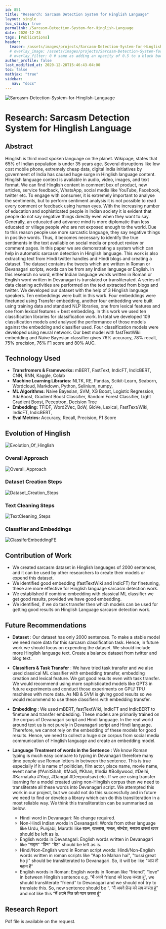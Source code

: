 ```yaml
---
id: 851    
title: "Research: Sarcasm Detection System for Hinglish Language"
layout: single
toc_sticky: true
permalink: /Sarcasm-Detection-System-for-Hinglish-Language
date: 2020-12-28
tags: [Publications]
header:
  teaser: /assets/images/projects/Sarcasm-Detection-System-for-Hinglish-Language.jpg
  # overlay_image: /assets/images/projects/Sarcasm-Detection-System-for-Hinglish-Language.jpg
  # overlay_filter: 0 # same as adding an opacity of 0.5 to a black background
author_profile: false
last_modified_at: 2020-12-28T15:46:43-04:00
toc: false
mathjax: "true"
sidebar:
   nav: "docs"
---
```


![Sarcasm-Detection-System-for-Hinglish-Language](/assets/images/projects/Sarcasm-Detection-System-for-Hinglish-Language.jpg)

# Research: Sarcasm Detection System for Hinglish Language

## Abstract 
Hinglish is third most spoken language on the planet. Wikipage, states that 65% of Indian population is under 35 years age. Several disruptions like low cost mobile phone, extremely cheap data, digital India initiatives by government of India has caused huge surge in Hinglish language content. Hinglish language context is available in audio, video, images, and text format. We can find Hinglish content in comment box of product, new articles, service feedback, WhatsApp, social media like YouTube, Facebook, twitter etc. To engage with consumer, it is extremely important to analyse the sentiments, but to perform sentiment analysis it is not possible to read every comment or feedback using human eyes. With the increasing number of education and sophisticated people in Indian society it is evident that people do not say negative things directly even when they want to say. Generally, an educated and advance mind is more diplomatic than less educated or village people who are not exposed enough to the world. Due to this reason people use more sarcastic language, they say negative things in positive words. Thus, it becomes necessary to identify the true sentiments in the text available on social media or product review or comment pages. In this paper we are demonstrating a system which can help in automatic sarcasm detection in Hinglish language. This work is also extracting text from Hindi twitter handles and Hindi blogs and creating a dataset. The dataset contains the tweets which are written in Roman or Devanagari scripts, words can be from any Indian language or English. In this research no word, either Indian language words written in Roman or English word written in Devanagari is translated or transliterated. A series of data cleaning activities are performed on the text extracted from blogs and twitter. We developed our dataset with the help of 3 Hinglish language speakers. Ten embeddings were built in this work. Four embeddings were finetuned using Transfer embedding, another four embedding were built using training data and standard NLP libraries, one from lexical features and one from lexical features + best embedding. In this work we used ten classification libraries for classification work. In total we developed 109 classification models and analysed the performance of those models against the embedding and classifier used. Four classification models were developed using neural network. Our best model with fastTextWiki embedding and Naïve Bayesian classifier gives 76% accuracy, 78% recall, 75% precision, 76% F1 score and 80% AUC.	

## Technology Used

- **Transfromers & Frameworks:** mBERT, FastText, IndicFT, IndicBERT, CNN, RNN, Kaggle, Colab
- **Machine Learning Libraries:** NLTK, RE, Pandas, Scikit-Learn, Seaborn, Wordcloud, Markdown, Python,  Selinium, numpy,  
- **ML Algorithms:** Naive Bayesian, SVM, XG Boost, Logistic Regression, AdaBoost, Gradient Boost Classifier, Random Forest Classifier, Light Gradient Boost, Peceptron, Decision Tree
- **Embedding:** TFIDF, Word2Vec, BoW, GloVe, Lexical, FastText/Wiki, IndicFT, IndicBERT, 
 - **Eval Metrics:** Accuracy, Recall, Precision, F1 Score

## Evolution of Hinglish
![Evolution_Of_Hinglish](/assets/images/projects/sdhl/Images/Ch1.1-Evolution_Of_Hinglish.png)

### Overall Approach
![Overall_Approach](/assets/images/projects/sdhl/Images/Ch3.2-Overall_Approach.png)

### Dataset Creation Steps
![Dataset_Creation_Steps](/assets/images/projects/sdhl/Images/Ch3.1-Dataset_Creation_Steps.png)

### Text Cleaning Steps
![TextCleaning_Steps](/assets/images/projects/sdhl/Images/TextCleaning_Steps.png)

### Classifier and Embeddings
![ClassiferEmbeddingFE](/assets/images/projects/sdhl/Images/Ch3.2-ClassiferEmbeddingFE.png)


## Contribution of Work
- We created sarcasm dataset in Hinglish languages of 2000 sentences, and it can be used by other researchers to create their models or expend this dataset.
- We identified good embedding (fastTextWiki and IndicFT) for finetuning, these are more effective for Hinglish language sarcasm detection work.
- We established if combine embedding with classical ML classifier we get good results, provided we have good embedding.
- We identified, if we do task transfer then which models can be used for getting good results on Hinglish Language sarcasm detection work.

## Future Recommendations

- **Dataset** : Our dataset has only 2000 sentences. To make a stable model we need more data for this sarcasm classification task. Hence, in future work we should focus on expending the dataset. We should include more Hinglish language text. Create a balance dataset from twitter and blog text.

- **Classifiers & Task Transfer** : We have tried task transfer and we also used classical ML classifier with embedding transfer, embedding creation and lexical feature. We got good results even with task transfer. We would recommend using more sophisticated models like GPT3 in future experiments and conduct those experiments on GPU/ TPU machines with more data. As NB \& SVM is giving good results so we would recommend to use these classifiers with embedding transfer.

- **Embedding** : We used mBERT, fastTextWiki, IndicFT and IndicBERT to finetune and transfer embedding. These models are primarily trained on the corpus of Devanagari script and Hindi language. In the real world around text us is not purely in Devanagari script and Hindi language. Therefore, we cannot rely on the embedding of these models for good results. Hence, we need to collect a huge size corpus from social media communication of Hinglish language and create an embedding model.

- **Language Treatment of words in the Sentence** : We know Roman typing is much easy compare to typing in Devanagari therefore many time people use Roman letters in between the sentence. This is true especially if it is name of politician, film actor, place name, movie name, event name (\#AmitShah, \#Modi,  \#Khan, \#India \#Bollywood, \#Delhi, \#Karnataka \#Yogi, \#Dangal \#Deepoutsav) etc. If we are using transfer learning for a model created using non-Hinglish corpus then we need to transliterate all these words into Devanagari script. We attempted this work in our project, but we could not do this successfully and in future we need to find or develop a library which can do this transliteration in a most reliable way. We think this transliteration can be summarised as below.
  - Hindi word in Devanagari: No change required.
  - Non-Hindi Indian words in Devanagari: Words from other language like Urdu, Punjabi, Marathi like खत्म, खल्लास, गजल, सोन्देश, मसवरा दास्तां खबर should be left as is.
  - English words in Devanagari: English words written in Devanagari like "राइस" "विन" "ग्रेट" should be left as is.
  - Hindi/Non-English word in Roman script words: Hindi/Non-English words written in roman scripts like "Aap to Mahan hai", "tussi great ho ji" should be transliterated to Devanagari. So, it will be like "आप तो महान हैं"
  - English words in Roman: English words in Roman like “friend”, “love” in between Hinglish sentence e.g. “मैं अपने friend को love करता हूं”, we should  transliterate “friend” to Devanagari and we should not try to translate this. So, new sentence should be “. “मैं अपने फ्रेंड को लव करता हूं” and not like this “मैं अपने मित्र को प्यार करता हूं”

## Research Report
Pdf file is available on the request.

